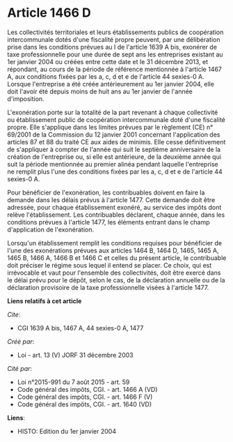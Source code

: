 # Article 1466 D

Les collectivités territoriales et leurs établissements publics de coopération intercommunale dotés d'une fiscalité propre
peuvent, par une délibération prise dans les conditions prévues au I de l'article 1639 A bis, exonérer de taxe
professionnelle pour une durée de sept ans les entreprises existant au 1er janvier 2004 ou créées entre cette date et le 31
décembre 2013, et répondant, au cours de la période de référence mentionnée à l'article 1467 A, aux conditions fixées par les
a, c, d et e de l'article 44 sexies-0 A. Lorsque l'entreprise a été créée antérieurement au 1er janvier 2004, elle doit
l'avoir été depuis moins de huit ans au 1er janvier de l'année d'imposition.

L'exonération porte sur la totalité de la part revenant à chaque collectivité ou établissement public de coopération
intercommunale doté d'une fiscalité propre. Elle s'applique dans les limites prévues par le règlement (CE) n° 69/2001 de la
Commission du 12 janvier 2001 concernant l'application des articles 87 et 88 du traité CE aux aides de minimis. Elle cesse
définitivement de s'appliquer à compter de l'année qui suit le septième anniversaire de la création de l'entreprise ou, si
elle est antérieure, de la deuxième année qui suit la période mentionnée au premier alinéa pendant laquelle l'entreprise ne
remplit plus l'une des conditions fixées par les a, c, d et e de l'article 44 sexies-0 A.

Pour bénéficier de l'exonération, les contribuables doivent en faire la demande dans les délais prévus à l'article 1477.
Cette demande doit être adressée, pour chaque établissement exonéré, au service des impôts dont relève l'établissement. Les
contribuables déclarent, chaque année, dans les conditions prévues à l'article 1477, les éléments entrant dans le champ
d'application de l'exonération.

Lorsqu'un établissement remplit les conditions requises pour bénéficier de l'une des exonérations prévues aux articles 1464
B, 1464 D, 1465, 1465 A, 1465 B, 1466 A, 1466 B et 1466 C et celles du présent article, le contribuable doit préciser le
régime sous lequel il entend se placer. Ce choix, qui est irrévocable et vaut pour l'ensemble des collectivités, doit être
exercé dans le délai prévu pour le dépôt, selon le cas, de la déclaration annuelle ou de la déclaration provisoire de la taxe
professionnelle visées à l'article 1477.

**Liens relatifs à cet article**

_Cite_:

  - CGI 1639 A bis, 1467 A, 44 sexies-0 A, 1477

_Créé par_:

  - Loi - art. 13 (V) JORF 31 décembre 2003

_Cité par_:

  - Loi n°2015-991 du 7 août 2015 - art. 59
  - Code général des impôts, CGI. - art. 1466 A (VD)
  - Code général des impôts, CGI. - art. 1466 F (V)
  - Code général des impôts, CGI. - art. 1640 (VD)

**Liens**:

  - HISTO: Edition du 1er janvier 2004

